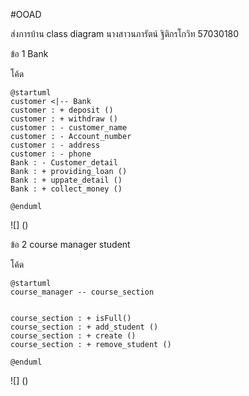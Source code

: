 #OOAD

ส่งการบ้าน class diagram นางสาวนภารัตน์ ฐิติกรโกวิท 57030180

ข้อ 1 Bank

โค้ด 

```
@startuml
customer <|-- Bank
customer : + deposit ()
customer : + withdraw ()
customer : - customer_name 
customer : - Account_number 
customer : - address 
customer : - phone
Bank : - Customer_detail
Bank : + providing_loan ()
Bank : + uppate_detail ()
Bank : + collect_money ()

@enduml
```
![]
()

ข้อ 2 course manager student

โค้ด
```
@startuml
course_manager -- course_section


course_section : + isFull()
course_section : + add_student ()
course_section : + create ()
course_section : + remove_student ()

@enduml
```
![]
()
